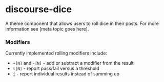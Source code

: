 # discourse-dice

A theme component that allows users to roll dice in their posts. For more information see [meta topic goes here].

### Modifiers

Currently implemented rolling modifiers include:

 - `+[N]` and `-[N]` - add or subtract a modifier from the result
 - `t[N]` - report pass/fail versus a threshold
 - `i` - report individual results instead of summing up
